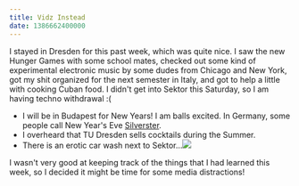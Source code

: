 ```yaml
---
title: Vidz Instead
date: 1386662400000
---
```


I stayed in Dresden for this past week, which was quite nice. I saw the
new Hunger Games with some school mates, checked out some kind of
experimental electronic music by some dudes from Chicago and New York,
got my shit organized for the next semester in Italy, and got to help a
little with cooking Cuban food. I didn't get into Sektor this Saturday,
so I am having techno withdrawal :( 

-   I will be in Budapest for New Years! I am balls excited. In Germany,
    some people call New Year's Eve
    [Silverster](http://en.wikipedia.org/wiki/Silvester).
-   I overheard that TU Dresden sells cocktails during the Summer.
-   There is an erotic car wash next to
    Sektor...![](https://66.media.tumblr.com/33eaa2b09945f7c9b1d51fdd524c9fb9/tumblr_inline_mxlf6nBiXv1rctsd6.png)

I wasn't very good at keeping track of the things that I had learned
this week, so I decided it might be time for some media distractions!
